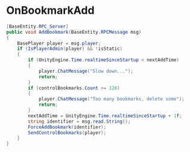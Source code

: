 <Badge type="danger" text="Carbon Compatible"/><Badge type="warning" text="Oxide Compatible"/>
# OnBookmarkAdd
```csharp
[BaseEntity.RPC_Server]
public void AddBookmark(BaseEntity.RPCMessage msg)
{
	BasePlayer player = msg.player;
	if (IsPlayerAdmin(player) && !isStatic)
	{
		if (UnityEngine.Time.realtimeSinceStartup < nextAddTime)
		{
			player.ChatMessage("Slow down...");
			return;
		}
		if (controlBookmarks.Count >= 128)
		{
			player.ChatMessage("Too many bookmarks, delete some");
			return;
		}
		nextAddTime = UnityEngine.Time.realtimeSinceStartup + 1f;
		string identifier = msg.read.String();
		ForceAddBookmark(identifier);
		SendControlBookmarks(player);
	}
}

```
